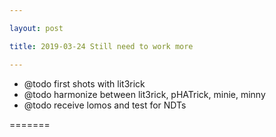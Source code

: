 ```yaml
---

layout: post

title: 2019-03-24 Still need to work more

---
```



-   @todo first shots with lit3rick
-   @todo harmonize between lit3rick, pHATrick, minie, minny
-   @todo receive lomos and test for NDTs

=======


